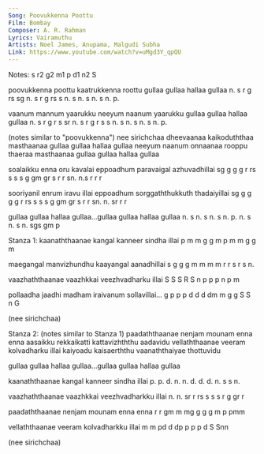 ```yaml
---
Song: Poovukkenna Poottu
Film: Bombay
Composer: A. R. Rahman
Lyrics: Vairamuthu
Artists: Noel James, Anupama, Malgudi Subha
Link: https://www.youtube.com/watch?v=uMgd3Y_qpQU
---
```

Notes: s r2 g2 m1 p d1 n2 S

poovukkenna poottu kaatrukkenna roottu gullaa gullaa hallaa gullaa
n. s  r  g  rs  sg n.  s  r  g  rs  s  n. s   n. s   n. s   n. p.

vaanum mannum yaarukku neeyum naanum yaarukku gullaa gullaa hallaa gullaa
n. s   r  g   r  s  sr n. s   r  g   r  s  s  n. s   n. s   n. s   n. p.

(notes similar to "poovukkenna")
nee sirichchaa dheevaanaa kaikoduththaa masthaanaa gullaa gullaa hallaa gullaa
neeyum naanum onnaanaa rooppu thaeraa masthaanaa gullaa gullaa hallaa gullaa

soalaikku enna oru kavalai eppoadhum paravaigal azhuvadhillai
sg g   g  g r  rs  s s s   g gm gr   s r r  sn. n.s r r   r

sooriyanil enrum iravu illai eppoadhum sorggaththukkuth thadaiyillai
sg g g g   g r   rs s  s s   g gm gr   s   r   r   sn.  n. sr r  r

gullaa gullaa hallaa gullaa...gullaa gullaa hallaa gullaa
n. s   n. s   n. s   n. p.    n. s   n. s   n. sgs gm p

Stanza 1:
kaanaththaanae kangal kanneer sindha illai
p  m   m   g   g  m   p  m    m  g   g m

maegangal manvizhundhu kaayangal aanadhillai
s  g  g   g  m m   m   m  r  r   s r s   n.

vaazhaththaanae vaazhkkai veezhvadharku illai
S  S    S   R   S     n   p    p p   n  p m

pollaadha jaadhi madham iraivanum sollavillai...
g  p  p   p  d   d d    dm  m g   g  S S  n  G

(nee sirichchaa)

Stanza 2: (notes similar to Stanza 1)
paadaththaanae nenjam mounam enna enna
aasaikku rekkaikatti kattavizhththu aadavidu
vellaththaanae veeram kolvadharku illai
kaiyoadu kaisaerththu vaanaththaiyae thottuvidu

gullaa gullaa hallaa gullaa...gullaa gullaa hallaa gullaa

kaanaththaanae kangal kanneer sindha illai
p. p.  d.  n.  n. d.  d. d.   n. s   s n.

vaazhaththaanae vaazhkkai veezhvadharkku illai
n. n.   sr  r   rs    s   s    s r    g  gr r

paadaththaanae nenjam mounam enna enna
r  r   gm  m   mg g   g  g   m p  pmm

vellaththaanae veeram kolvadharkku illai
m  m   pd  d   dp p   p  p d    S  Snn

(nee sirichchaa)
